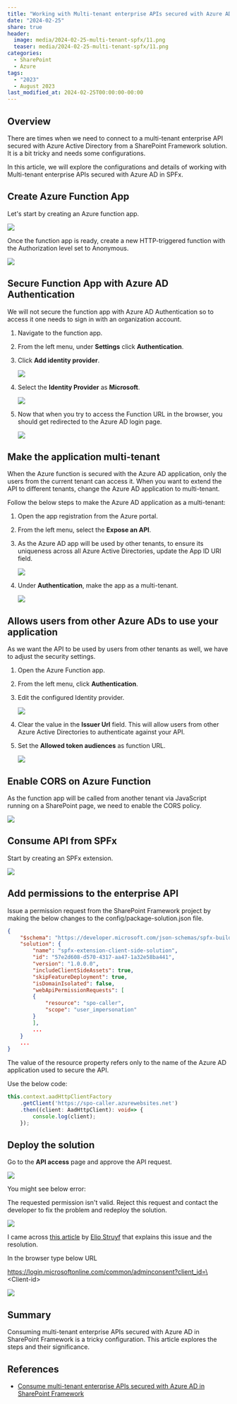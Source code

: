 ```yaml
---
title: "Working with Multi-tenant enterprise APIs secured with Azure AD in SPFx"
date: "2024-02-25"
share: true
header:
  image: media/2024-02-25-multi-tenant-spfx/11.png
  teaser: media/2024-02-25-multi-tenant-spfx/11.png
categories:
  - SharePoint
  - Azure
tags:
  - "2023"
  - August 2023
last_modified_at: 2024-02-25T00:00:00-00:00
---
```

## Overview

There are times when we need to connect to a multi-tenant enterprise API secured with Azure Active Directory from a SharePoint Framework solution. It is a bit tricky and needs some configurations.

In this article, we will explore the configurations and details of working with Multi-tenant enterprise APIs secured with Azure AD in SPFx.


## Create Azure Function App

Let's start by creating an Azure function app.

![](/media/2024-02-25-multi-tenant-spfx/01.png)

Once the function app is ready, create a new HTTP-triggered function with the Authorization level set to Anonymous.

![](/media/2024-02-25-multi-tenant-spfx/02.png)


## Secure Function App with Azure AD Authentication

We will not secure the function app with Azure AD Authentication so to access it one needs to sign in with an organization account.

1. Navigate to the function app.
2. From the left menu, under **Settings** click **Authentication**.
3. Click **Add identity provider**.

    ![](/media/2024-02-25-multi-tenant-spfx/03.png)

4. Select the **Identity Provider** as **Microsoft**.

    ![](/media/2024-02-25-multi-tenant-spfx/04.png)

5. Now that when you try to access the Function URL in the browser, you should get redirected to the Azure AD login page.

    ![](/media/2024-02-25-multi-tenant-spfx/05.png)


## Make the application multi-tenant

When the Azure function is secured with the Azure AD application, only the users from the current tenant can access it. When you want to extend the API to different tenants, change the Azure AD application to multi-tenant.

Follow the below steps to make the Azure AD application as a multi-tenant:

1. Open the app registration from the Azure portal.
2. From the left menu, select the **Expose an API**.
3. As the Azure AD app will be used by other tenants, to ensure its uniqueness across all Azure Active Directories, update the App ID URI field.

    ![](/media/2024-02-25-multi-tenant-spfx/06.png)

4. Under **Authentication**, make the app as a multi-tenant.

    ![](/media/2024-02-25-multi-tenant-spfx/07.png)


## Allows users from other Azure ADs to use your application

As we want the API to be used by users from other tenants as well, we have to adjust the security settings.

1. Open the Azure Function app.
2. From the left menu, click **Authentication**.
3. Edit the configured Identity provider.

    ![](/media/2024-02-25-multi-tenant-spfx/08.png)

4. Clear the value in the **Issuer Url** field. This will allow users from other Azure Active Directories to authenticate against your API.
5. Set the **Allowed token audiences** as function URL.

    ![](/media/2024-02-25-multi-tenant-spfx/09.png)


## Enable CORS on Azure Function

As the function app will be called from another tenant via JavaScript running on a SharePoint page, we need to enable the CORS policy.

![](/media/2024-02-25-multi-tenant-spfx/10.png)


## Consume API from SPFx

Start by creating an SPFx extension.

![](/media/2024-02-25-multi-tenant-spfx/11.png)


## Add permissions to the enterprise API

Issue a permission request from the SharePoint Framework project by making the below changes to the config/package-solution.json file.

```json
{
    "$schema": "https://developer.microsoft.com/json-schemas/spfx-build/package-solution.schema.json",
    "solution": {
        "name": "spfx-extension-client-side-solution",
        "id": "57e2d608-d570-4317-aa47-1a32e58ba441",
        "version": "1.0.0.0",
        "includeClientSideAssets": true,
        "skipFeatureDeployment": true,
        "isDomainIsolated": false,
        "webApiPermissionRequests": [
        {
            "resource": "spo-caller",
            "scope": "user_impersonation"
        }
        ],
        ...
    }
    ...
}
```

The value of the resource property refers only to the name of the Azure AD application used to secure the API.

Use the below code:

```typescript
this.context.aadHttpClientFactory
    .getClient('https://spo-caller.azurewebsites.net')
    .then((client: AadHttpClient): void=> {
        console.log(client);
    });
```

## Deploy the solution

Go to the **API access** page and approve the API request.

![](/media/2024-02-25-multi-tenant-spfx/12.png)

You might see below error:

The requested permission isn't valid. Reject this request and contact the developer to fix the problem and redeploy the solution.

![](/media/2024-02-25-multi-tenant-spfx/13.png)

I came across [this article](https://www.eliostruyf.com/approve-multitenant-permission-scope-spfx-solution/]) by [Elio Struyf](http://be.linkedin.com/in/estruyf) that explains this issue and the resolution.

In the browser type below URL

https://login.microsoftonline.com/common/adminconsent?client_id=\<Client-id\>

![](/media/2024-02-25-multi-tenant-spfx/14.png)


## Summary

Consuming multi-tenant enterprise APIs secured with Azure AD in SharePoint Framework is a tricky configuration. This article explores the steps and their significance.


## References

- [Consume multi-tenant enterprise APIs secured with Azure AD in SharePoint Framework](https://learn.microsoft.com/en-us/sharepoint/dev/spfx/use-aadhttpclient-enterpriseapi-multitenant?WT.mc_id=M365-MVP-5003693)

